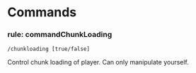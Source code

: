 # Commands

### rule: commandChunkLoading

`/chunkloading [true/false]`

Control chunk loading of player. Can only manipulate yourself.